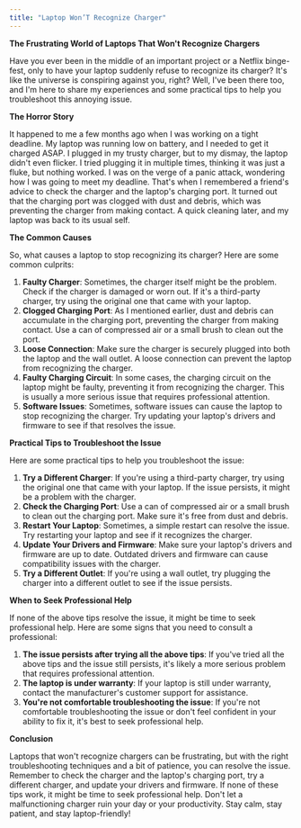 ```yaml
---
title: "Laptop Won’T Recognize Charger"
---
```


**The Frustrating World of Laptops That Won't Recognize Chargers**

Have you ever been in the middle of an important project or a Netflix binge-fest, only to have your laptop suddenly refuse to recognize its charger? It's like the universe is conspiring against you, right? Well, I've been there too, and I'm here to share my experiences and some practical tips to help you troubleshoot this annoying issue.

**The Horror Story**

It happened to me a few months ago when I was working on a tight deadline. My laptop was running low on battery, and I needed to get it charged ASAP. I plugged in my trusty charger, but to my dismay, the laptop didn't even flicker. I tried plugging it in multiple times, thinking it was just a fluke, but nothing worked. I was on the verge of a panic attack, wondering how I was going to meet my deadline. That's when I remembered a friend's advice to check the charger and the laptop's charging port. It turned out that the charging port was clogged with dust and debris, which was preventing the charger from making contact. A quick cleaning later, and my laptop was back to its usual self.

**The Common Causes**

So, what causes a laptop to stop recognizing its charger? Here are some common culprits:

1. **Faulty Charger**: Sometimes, the charger itself might be the problem. Check if the charger is damaged or worn out. If it's a third-party charger, try using the original one that came with your laptop.
2. **Clogged Charging Port**: As I mentioned earlier, dust and debris can accumulate in the charging port, preventing the charger from making contact. Use a can of compressed air or a small brush to clean out the port.
3. **Loose Connection**: Make sure the charger is securely plugged into both the laptop and the wall outlet. A loose connection can prevent the laptop from recognizing the charger.
4. **Faulty Charging Circuit**: In some cases, the charging circuit on the laptop might be faulty, preventing it from recognizing the charger. This is usually a more serious issue that requires professional attention.
5. **Software Issues**: Sometimes, software issues can cause the laptop to stop recognizing the charger. Try updating your laptop's drivers and firmware to see if that resolves the issue.

**Practical Tips to Troubleshoot the Issue**

Here are some practical tips to help you troubleshoot the issue:

1. **Try a Different Charger**: If you're using a third-party charger, try using the original one that came with your laptop. If the issue persists, it might be a problem with the charger.
2. **Check the Charging Port**: Use a can of compressed air or a small brush to clean out the charging port. Make sure it's free from dust and debris.
3. **Restart Your Laptop**: Sometimes, a simple restart can resolve the issue. Try restarting your laptop and see if it recognizes the charger.
4. **Update Your Drivers and Firmware**: Make sure your laptop's drivers and firmware are up to date. Outdated drivers and firmware can cause compatibility issues with the charger.
5. **Try a Different Outlet**: If you're using a wall outlet, try plugging the charger into a different outlet to see if the issue persists.

**When to Seek Professional Help**

If none of the above tips resolve the issue, it might be time to seek professional help. Here are some signs that you need to consult a professional:

1. **The issue persists after trying all the above tips**: If you've tried all the above tips and the issue still persists, it's likely a more serious problem that requires professional attention.
2. **The laptop is under warranty**: If your laptop is still under warranty, contact the manufacturer's customer support for assistance.
3. **You're not comfortable troubleshooting the issue**: If you're not comfortable troubleshooting the issue or don't feel confident in your ability to fix it, it's best to seek professional help.

**Conclusion**

Laptops that won't recognize chargers can be frustrating, but with the right troubleshooting techniques and a bit of patience, you can resolve the issue. Remember to check the charger and the laptop's charging port, try a different charger, and update your drivers and firmware. If none of these tips work, it might be time to seek professional help. Don't let a malfunctioning charger ruin your day or your productivity. Stay calm, stay patient, and stay laptop-friendly!